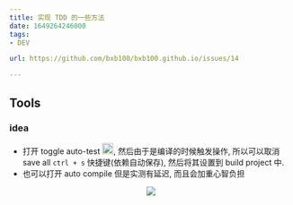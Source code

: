 ```yaml
---
title: 实现 TDD 的一些方法
date: 1649264246000
tags:
- DEV

url: https://github.com/bxb100/bxb100.github.io/issues/14

---
```

## Tools
### idea

* 打开 toggle auto-test <img src="https://user-images.githubusercontent.com/20685961/162027045-d3259d53-70d2-4e48-8e0c-f3a992e180e5.png" width="20" height="20">, 然后由于是编译的时候触发操作, 所以可以取消 save all `ctrl + s`  快捷键(依赖自动保存), 然后将其设置到 build project 中. 
* 也可以打开 auto compile 但是实测有延迟, 而且会加重心智负担

<p align="center">
<img src="https://user-images.githubusercontent.com/20685961/162026667-654a24f6-8065-430e-aeaa-0b26fc59ab4b.png" >
</p>
